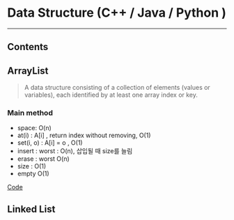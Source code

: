 # Data Structure (C++ / Java / Python )

------

## Contents





## ArrayList

>  A data structure consisting of a collection of elements (values or variables), each identified by at least one array index or key. 



### Main method

- space: O(n)
- at(i) : A[i] , return index without removing, O(1)
- set(i, o) : A[i] = o , O(1)
- insert : worst : O(n), 삽입될 때 size를 늘림
- erase  : worst O(n)
- size : O(1)
- empty O(1)

[Code](/ArrayList/ArrayList.cpp)

## Linked List 

